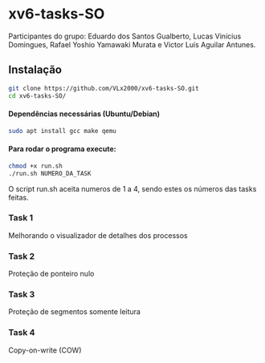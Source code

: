 # xv6-tasks-SO

Participantes do grupo: Eduardo dos Santos Gualberto, Lucas Vinícius Domingues, Rafael Yoshio Yamawaki Murata e Victor Luís Aguilar Antunes.

## Instalação

```bash
git clone https://github.com/VLx2000/xv6-tasks-SO.git
cd xv6-tasks-SO/
```

#### Dependências necessárias (Ubuntu/Debian)
```bash
sudo apt install gcc make qemu
```

#### Para rodar o programa execute:
```bash
chmod +x run.sh
./run.sh NUMERO_DA_TASK
```
O script run.sh aceita numeros de 1 a 4, sendo estes os números das tasks feitas.

### Task 1
Melhorando o visualizador de detalhes dos processos
### Task 2
Proteção de ponteiro nulo
### Task 3
Proteção de segmentos somente leitura
### Task 4
Copy-on-write (COW)
